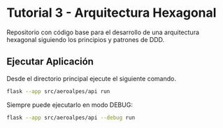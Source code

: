 # Tutorial 3 - Arquitectura Hexagonal

Repositorio con código base para el desarrollo de una arquitectura hexagonal siguiendo los principios y patrones de DDD.


## Ejecutar Aplicación

Desde el directorio principal ejecute el siguiente comando.

```bash
flask --app src/aeroalpes/api run
```

Siempre puede ejecutarlo en modo DEBUG:

```bash
flask --app src/aeroalpes/api --debug run
```